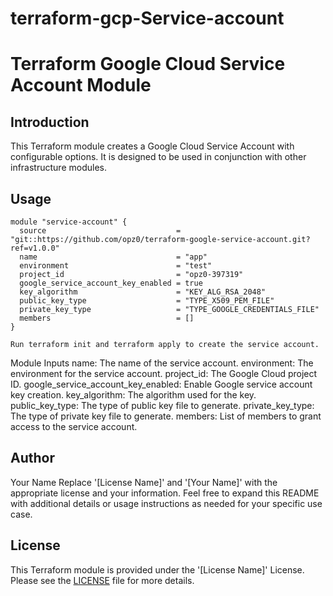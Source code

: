 # terraform-gcp-Service-account
# Terraform Google Cloud Service Account Module

## Introduction

This Terraform module creates a Google Cloud Service Account with configurable options. It is designed to be used in conjunction with other infrastructure modules.

## Usage

```hcl
module "service-account" {
  source                             = "git::https://github.com/opz0/terraform-google-service-account.git?ref=v1.0.0"
  name                               = "app"
  environment                        = "test"
  project_id                         = "opz0-397319"
  google_service_account_key_enabled = true
  key_algorithm                      = "KEY_ALG_RSA_2048"
  public_key_type                    = "TYPE_X509_PEM_FILE"
  private_key_type                   = "TYPE_GOOGLE_CREDENTIALS_FILE"
  members                            = []
}

Run terraform init and terraform apply to create the service account.
```
Module Inputs
name: The name of the service account.
environment: The environment for the service account.
project_id: The Google Cloud project ID.
google_service_account_key_enabled: Enable Google service account key creation.
key_algorithm: The algorithm used for the key.
public_key_type: The type of public key file to generate.
private_key_type: The type of private key file to generate.
members: List of members to grant access to the service account.

## Author
Your Name
Replace '[License Name]' and '[Your Name]' with the appropriate license and your information. Feel free to expand this README with additional details or usage instructions as needed for your specific use case.
## License
This Terraform module is provided under the '[License Name]' License. Please see the [LICENSE](https://github.com/opz0/terraform-gcp-Service-account/blob/readme/LICENSE) file for more details.
